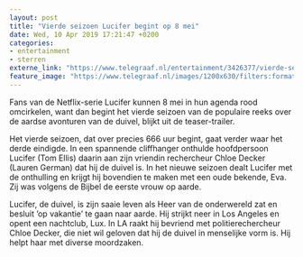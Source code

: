 ```yaml
---
layout: post
title: "Vierde seizoen Lucifer begint op 8 mei"
date: Wed, 10 Apr 2019 17:21:47 +0200
categories: 
- entertainment 
- sterren 
externe_link: "https://www.telegraaf.nl/entertainment/3426377/vierde-seizoen-lucifer-begint-op-8-mei"
feature_image: "https://www.telegraaf.nl/images/1200x630/filters:format(jpeg):quality(80)/cdn-kiosk-api.telegraaf.nl/7da2f5e0-5ba4-11e9-b4ef-0217670beecd.jpg"
---
```


<p class="intro">Fans van de Netflix-serie Lucifer kunnen 8 mei in hun agenda rood omcirkelen, want dan begint het vierde seizoen van de populaire reeks over de aardse avonturen van de duivel, blijkt uit de teaser-trailer.</p> <p>Het vierde seizoen, dat over precies 666 uur begint, gaat verder waar het derde eindigde. In een spannende cliffhanger onthulde hoofdpersoon Lucifer (Tom Ellis) daarin aan zijn vriendin rechercheur Chloe Decker (Lauren German) dat hij de duivel is. In het nieuwe seizoen dealt Lucifer met de onthulling en krijgt hij bovendien te maken met een oude bekende, Eva. Zij was volgens de Bijbel de eerste vrouw op aarde.</p><p>Lucifer, de duivel, is zijn saaie leven als Heer van de onderwereld zat en besluit ’op vakantie’ te gaan naar aarde. Hij strijkt neer in Los Angeles en opent een nachtclub, Lux. In LA raakt hij bevriend met politierechercheur Chloe Decker, die niet wil geloven dat hij de duivel in menselijke vorm is. Hij helpt haar met diverse moordzaken.</p>
